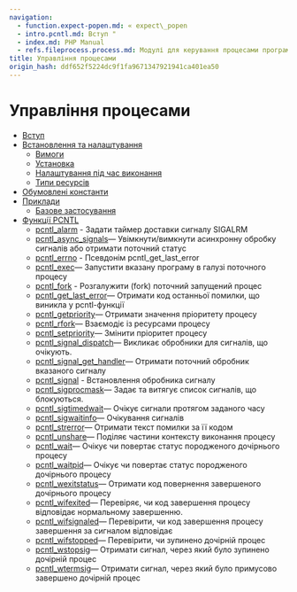 ```yaml
---
navigation:
  - function.expect-popen.md: « expect\_popen
  - intro.pcntl.md: Вступ "
  - index.md: PHP Manual
  - refs.fileprocess.process.md: Модулі для керування процесами програм
title: Управління процесами
origin_hash: ddf652f5224dc9f1fa9671347921941ca401ea50
---
```

# Управління процесами

-   [Вступ](intro.pcntl.md)
-   [Встановлення та налаштування](pcntl.setup.md)
    -   [Вимоги](pcntl.requirements.md)
    -   [Установка](pcntl.installation.md)
    -   [Налаштування під час виконання](pcntl.configuration.md)
    -   [Типи ресурсів](pcntl.resources.md)
-   [Обумовлені константи](pcntl.constants.md)
-   [Приклади](pcntl.examples.md)
    -   [Базове застосування](pcntl.example.md)
-   [Функції PCNTL](ref.pcntl.md)
    -   [pcntl\_alarm](function.pcntl-alarm.md) \- Задати таймер доставки сигналу SIGALRM
    -   [pcntl\_async\_signals](function.pcntl-async-signals.md)— Увімкнути/вимкнути асинхронну обробку сигналів або отримати поточний статус
    -   [pcntl\_errno](function.pcntl-errno.md) \- Псевдонім pcntl\_get\_last\_error
    -   [pcntl\_exec](function.pcntl-exec.md)— Запустити вказану програму в галузі поточного процесу
    -   [pcntl\_fork](function.pcntl-fork.md) \- Розгалужити (fork) поточний запущений процес
    -   [pcntl\_get\_last\_error](function.pcntl-get-last-error.md)— Отримати код останньої помилки, що виникла у pcntl-функції
    -   [pcntl\_getpriority](function.pcntl-getpriority.md)— Отримати значення пріоритету процесу
    -   [pcntl\_rfork](function.pcntl-rfork.md)— Взаємодіє із ресурсами процесу
    -   [pcntl\_setpriority](function.pcntl-setpriority.md)— Змінити пріоритет процесу
    -   [pcntl\_signal\_dispatch](function.pcntl-signal-dispatch.md)— Викликає обробники для сигналів, що очікують.
    -   [pcntl\_signal\_get\_handler](function.pcntl-signal-get-handler.md)— Отримати поточний обробник вказаного сигналу
    -   [pcntl\_signal](function.pcntl-signal.md) \- Встановлення обробника сигналу
    -   [pcntl\_sigprocmask](function.pcntl-sigprocmask.md)— Задає та витягує список сигналів, що блокуються.
    -   [pcntl\_sigtimedwait](function.pcntl-sigtimedwait.md)— Очікує сигнали протягом заданого часу
    -   [pcntl\_sigwaitinfo](function.pcntl-sigwaitinfo.md)— Очікування сигналів
    -   [pcntl\_strerror](function.pcntl-strerror.md)— Отримати текст помилки за її кодом
    -   [pcntl\_unshare](function.pcntl-unshare.md)— Поділяє частини контексту виконання процесу
    -   [pcntl\_wait](function.pcntl-wait.md)— Очікує чи повертає статус породженого дочірнього процесу
    -   [pcntl\_waitpid](function.pcntl-waitpid.md)— Очікує чи повертає статус породженого дочірнього процесу
    -   [pcntl\_wexitstatus](function.pcntl-wexitstatus.md)— Отримати код повернення завершеного дочірнього процесу
    -   [pcntl\_wifexited](function.pcntl-wifexited.md)— Перевіряє, чи код завершення процесу відповідає нормальному завершенню.
    -   [pcntl\_wifsignaled](function.pcntl-wifsignaled.md)— Перевірити, чи код завершення процесу завершення за сигналом відповідає
    -   [pcntl\_wifstopped](function.pcntl-wifstopped.md)— Перевірити, чи зупинено дочірній процес
    -   [pcntl\_wstopsig](function.pcntl-wstopsig.md)— Отримати сигнал, через який було зупинено дочірній процес
    -   [pcntl\_wtermsig](function.pcntl-wtermsig.md)— Отримати сигнал, через який було примусово завершено дочірній процес
